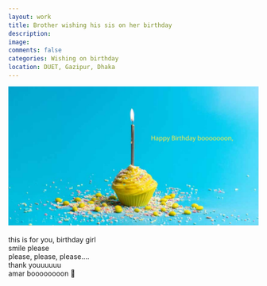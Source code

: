 ```yaml
---
layout: work
title: Brother wishing his sis on her birthday
description: 
image:
comments: false
categories: Wishing on birthday
location: DUET, Gazipur, Dhaka
---
```


<img src="/images/posts_images/hbd_sister.jpg" alt="brother wising his sister on birthday">
<br><br>
this is for you, birthday girl <br>
smile please <br>
please, please, please.... <br>
thank youuuuuu <br>
amar boooooooon 🥰
